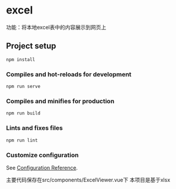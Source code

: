# excel
功能：将本地excel表中的内容展示到网页上
## Project setup
```
npm install
```

### Compiles and hot-reloads for development
```
npm run serve
```

### Compiles and minifies for production
```
npm run build
```

### Lints and fixes files
```
npm run lint
```

### Customize configuration
See [Configuration Reference](https://cli.vuejs.org/config/).

主要代码保存在src/components/ExcelViewer.vue下
本项目是基于xlsx
